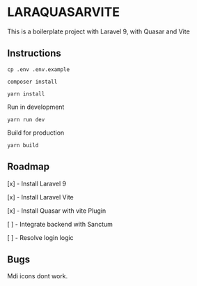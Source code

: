 # LARAQUASARVITE

This is a boilerplate project with Laravel 9, with Quasar and Vite

## Instructions

```
cp .env .env.example

composer install

yarn install

```

Run in development

```
yarn run dev
```

Build for production

```
yarn build

```

## Roadmap

[x] - Install Laravel 9

[x] - Install Laravel Vite

[x] - Install Quasar with vite Plugin

[ ] - Integrate backend with Sanctum

[ ] - Resolve login logic

## Bugs

Mdi icons dont work.
